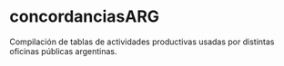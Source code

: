 # concordanciasARG
Compilación de tablas de actividades productivas usadas por distintas oficinas públicas argentinas.
